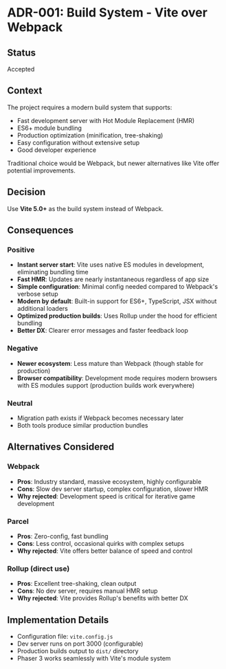 # ADR-001: Build System - Vite over Webpack

## Status
Accepted

## Context
The project requires a modern build system that supports:
- Fast development server with Hot Module Replacement (HMR)
- ES6+ module bundling
- Production optimization (minification, tree-shaking)
- Easy configuration without extensive setup
- Good developer experience

Traditional choice would be Webpack, but newer alternatives like Vite offer potential improvements.

## Decision
Use **Vite 5.0+** as the build system instead of Webpack.

## Consequences

### Positive
- **Instant server start**: Vite uses native ES modules in development, eliminating bundling time
- **Fast HMR**: Updates are nearly instantaneous regardless of app size
- **Simple configuration**: Minimal config needed compared to Webpack's verbose setup
- **Modern by default**: Built-in support for ES6+, TypeScript, JSX without additional loaders
- **Optimized production builds**: Uses Rollup under the hood for efficient bundling
- **Better DX**: Clearer error messages and faster feedback loop

### Negative
- **Newer ecosystem**: Less mature than Webpack (though stable for production)
- **Browser compatibility**: Development mode requires modern browsers with ES modules support (production builds work everywhere)

### Neutral
- Migration path exists if Webpack becomes necessary later
- Both tools produce similar production bundles

## Alternatives Considered

### Webpack
- **Pros**: Industry standard, massive ecosystem, highly configurable
- **Cons**: Slow dev server startup, complex configuration, slower HMR
- **Why rejected**: Development speed is critical for iterative game development

### Parcel
- **Pros**: Zero-config, fast bundling
- **Cons**: Less control, occasional quirks with complex setups
- **Why rejected**: Vite offers better balance of speed and control

### Rollup (direct use)
- **Pros**: Excellent tree-shaking, clean output
- **Cons**: No dev server, requires manual HMR setup
- **Why rejected**: Vite provides Rollup's benefits with better DX

## Implementation Details
- Configuration file: `vite.config.js`
- Dev server runs on port 3000 (configurable)
- Production builds output to `dist/` directory
- Phaser 3 works seamlessly with Vite's module system
